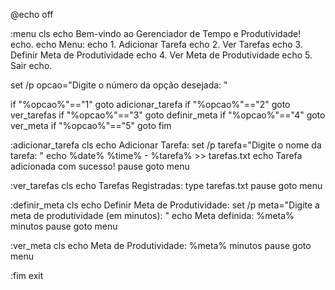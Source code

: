 @echo off

:menu
cls
echo Bem-vindo ao Gerenciador de Tempo e Produtividade!
echo.
echo Menu:
echo 1. Adicionar Tarefa
echo 2. Ver Tarefas
echo 3. Definir Meta de Produtividade
echo 4. Ver Meta de Produtividade
echo 5. Sair
echo.

set /p opcao="Digite o número da opção desejada: "

if "%opcao%"=="1" goto adicionar_tarefa
if "%opcao%"=="2" goto ver_tarefas
if "%opcao%"=="3" goto definir_meta
if "%opcao%"=="4" goto ver_meta
if "%opcao%"=="5" goto fim

:adicionar_tarefa
cls
echo Adicionar Tarefa:
set /p tarefa="Digite o nome da tarefa: "
echo %date% %time% - %tarefa% >> tarefas.txt
echo Tarefa adicionada com sucesso!
pause
goto menu

:ver_tarefas
cls
echo Tarefas Registradas:
type tarefas.txt
pause
goto menu

:definir_meta
cls
echo Definir Meta de Produtividade:
set /p meta="Digite a meta de produtividade (em minutos): "
echo Meta definida: %meta% minutos
pause
goto menu

:ver_meta
cls
echo Meta de Produtividade: %meta% minutos
pause
goto menu

:fim
exit
